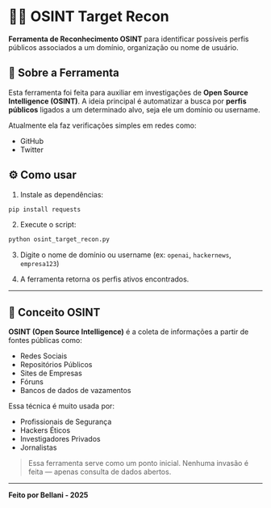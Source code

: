 # 🕵️‍♂️ OSINT Target Recon

**Ferramenta de Reconhecimento OSINT** para identificar possíveis perfis públicos associados a um domínio, organização ou nome de usuário.

## 📌 Sobre a Ferramenta

Esta ferramenta foi feita para auxiliar em investigações de **Open Source Intelligence (OSINT)**. A ideia principal é automatizar a busca por **perfis públicos** ligados a um determinado alvo, seja ele um domínio ou username.

Atualmente ela faz verificações simples em redes como:

- GitHub
- Twitter

## ⚙️ Como usar

1. Instale as dependências:
```bash
pip install requests
```

2. Execute o script:
```bash
python osint_target_recon.py
```

3. Digite o nome de domínio ou username (ex: `openai`, `hackernews`, `empresa123`)

4. A ferramenta retorna os perfis ativos encontrados.

---

## 🧠 Conceito OSINT

**OSINT (Open Source Intelligence)** é a coleta de informações a partir de fontes públicas como:
- Redes Sociais
- Repositórios Públicos
- Sites de Empresas
- Fóruns
- Bancos de dados de vazamentos

Essa técnica é muito usada por:
- Profissionais de Segurança
- Hackers Éticos
- Investigadores Privados
- Jornalistas

> Essa ferramenta serve como um ponto inicial. Nenhuma invasão é feita — apenas consulta de dados abertos.

---

**Feito por Bellani - 2025**
